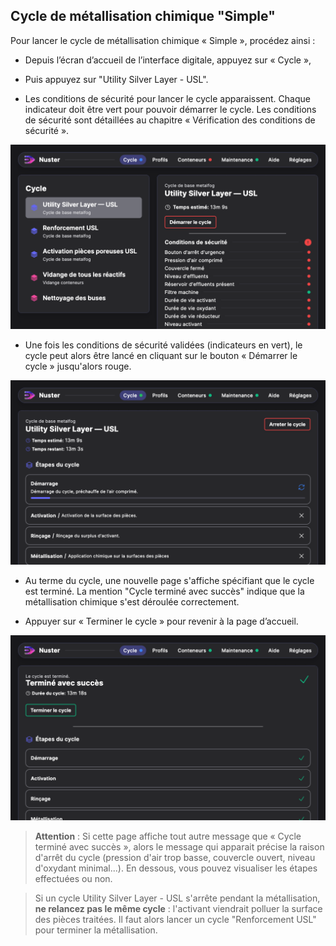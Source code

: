 ## Cycle de métallisation chimique "Simple"

Pour lancer le cycle de métallisation chimique « Simple », procédez ainsi :

 - Depuis l’écran d’accueil de l’interface digitale, appuyez sur « Cycle »,

 -  Puis appuyez sur "Utility Silver Layer - USL".

 -  Les conditions de sécurité pour lancer le cycle apparaissent. Chaque indicateur doit être vert pour pouvoir démarrer le cycle. Les conditions de sécurité sont détaillées au chapitre « Vérification des conditions de sécurité ».

![Menu Utility Silver Layer - USL](menu_USL.png)

 - Une fois les conditions de sécurité validées (indicateurs en vert), le cycle peut alors être lancé en cliquant sur le bouton « Démarrer le cycle » jusqu'alors rouge.

![Affichage Cycle USL en cours](cycleUSLencours.png)

 - Au terme du cycle, une nouvelle page s'affiche spécifiant que le cycle est terminé. La mention "Cycle terminé avec succès" indique que la métallisation chimique s'est déroulée correctement.

 - Appuyer sur « Terminer le cycle » pour revenir à la page d’accueil.

![Affichage de fin de cycle normal](cycletermineavecsucces.png)

 >**Attention** : Si cette page affiche tout autre message que « Cycle terminé avec succès », alors le message qui apparait précise la raison d'arrêt du cycle (pression d'air trop basse, couvercle ouvert, niveau d'oxydant minimal...). En dessous, vous pouvez visualiser les étapes effectuées ou non. 

>Si un cycle Utility Silver Layer - USL s'arrête pendant la métallisation, **ne relancez pas le même cycle** : l'activant viendrait polluer la surface des pièces traitées. Il faut alors lancer un cycle "Renforcement USL" pour terminer la métallisation.

